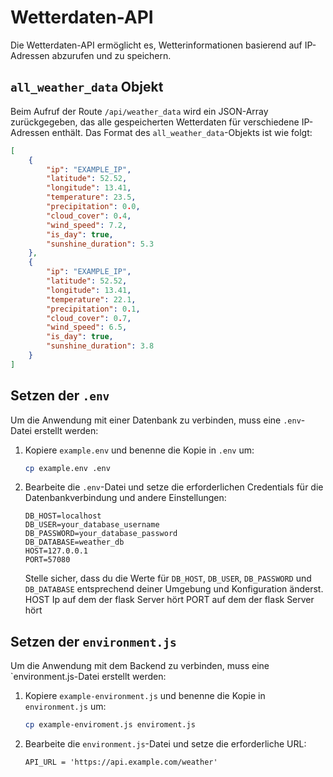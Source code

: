 # Wetterdaten-API

Die Wetterdaten-API ermöglicht es, Wetterinformationen basierend auf IP-Adressen abzurufen und zu speichern.

## `all_weather_data` Objekt

Beim Aufruf der Route `/api/weather_data` wird ein JSON-Array zurückgegeben, das alle gespeicherten Wetterdaten für verschiedene IP-Adressen enthält. Das Format des `all_weather_data`-Objekts ist wie folgt:

```json
[
    {
        "ip": "EXAMPLE_IP",
        "latitude": 52.52,
        "longitude": 13.41,
        "temperature": 23.5,
        "precipitation": 0.0,
        "cloud_cover": 0.4,
        "wind_speed": 7.2,
        "is_day": true,
        "sunshine_duration": 5.3
    },
    {
        "ip": "EXAMPLE_IP",
        "latitude": 52.52,
        "longitude": 13.41,
        "temperature": 22.1,
        "precipitation": 0.1,
        "cloud_cover": 0.7,
        "wind_speed": 6.5,
        "is_day": true,
        "sunshine_duration": 3.8
    }
]
```

## Setzen der `.env`

Um die Anwendung mit einer Datenbank zu verbinden, muss eine `.env`-Datei erstellt werden:

1. Kopiere `example.env` und benenne die Kopie in `.env` um:

    ```bash
    cp example.env .env
    ```

2. Bearbeite die `.env`-Datei und setze die erforderlichen Credentials für die Datenbankverbindung und andere Einstellungen:

    ```dotenv
    DB_HOST=localhost
    DB_USER=your_database_username
    DB_PASSWORD=your_database_password
    DB_DATABASE=weather_db
    HOST=127.0.0.1
    PORT=57080
    ```

    Stelle sicher, dass du die Werte für `DB_HOST`, `DB_USER`, `DB_PASSWORD` und `DB_DATABASE` entsprechend deiner Umgebung und Konfiguration änderst.
    HOST Ip auf dem der flask Server hört
    PORT auf dem der flask Server hört


## Setzen der `environment.js`

Um die Anwendung mit dem Backend zu verbinden, muss eine `environment.js-Datei erstellt werden:

1. Kopiere `example-environment.js` und benenne die Kopie in `environment.js` um:

    ```bash
    cp example-enviroment.js enviroment.js
    ```

2. Bearbeite die `environment.js`-Datei und setze die erforderliche URL:

    ```dotenv
    API_URL = 'https://api.example.com/weather'
    ```